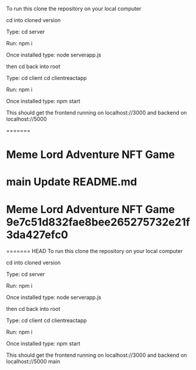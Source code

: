 
To run this clone the repository on your local computer

cd into cloned version

Type:
cd server

Run:
npm i

Once installed type:
node serverapp.js

then cd back into root

Type:
cd client
cd clientreactapp

Run:
npm i

Once installed type:
npm start

This should get the frontend running on localhost://3000 and backend on localhost://5000


=======
# Meme Lord Adventure NFT Game
 main
 Update README.md
=======
# Meme Lord Adventure NFT Game 9e7c51d832fae8bee265275732e21f3da427efc0
=======
 HEAD To run this clone the repository on your local computer

cd into cloned version

Type: cd server

Run: npm i

Once installed type: node serverapp.js

then cd back into root

Type: cd client cd clientreactapp

Run: npm i

Once installed type: npm start

This should get the frontend running on localhost://3000 and backend on localhost://5000
main
